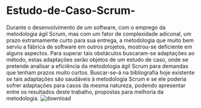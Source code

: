 # Estudo-de-Caso-Scrum-
Durante o desenvolvimento de um software, com o emprego da metodologia ágil Scrum, mas com um fator de complexidade adiconal, um prazo extramamente curto para sua entrega, a metodologia que muito bem serviu a fábrica de software em outros projetos, mostrou-se deficiente em alguns aspectos. Para superar tais obstáculos buscaram-se adaptações ao método, estas adaptações serão objetos de um estudo de caso, onde se pretende analisar a eficiência da metodologia ágil Scrum para demandas que tenham prazos muito curtos. Buscar-se-á na bibliografia hoje existente se tais adaptações são saudáveis à metodologia Scrum e se ele poderia sofrer adaptações para casos da mesma natureza, podendo apresentar entre os resultados deste trabalho, propostas para melhoria da metodologia.
![download](https://user-images.githubusercontent.com/87867234/192343278-8e5c6922-d983-45aa-9fb7-4d7a4007dd06.jpg)
